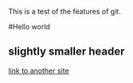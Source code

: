 This is a test of the features of git.

#Hello world
## slightly smaller header

[link to another site](www.google.com)
